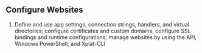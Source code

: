## Configure Websites

1. Define and use app settings, connection strings, handlers, and virtual directories; configure certificates and custom domains; configure SSL bindings and runtime configurations; manage websites by using the API, Windows PowerShell, and Xplat-CLI